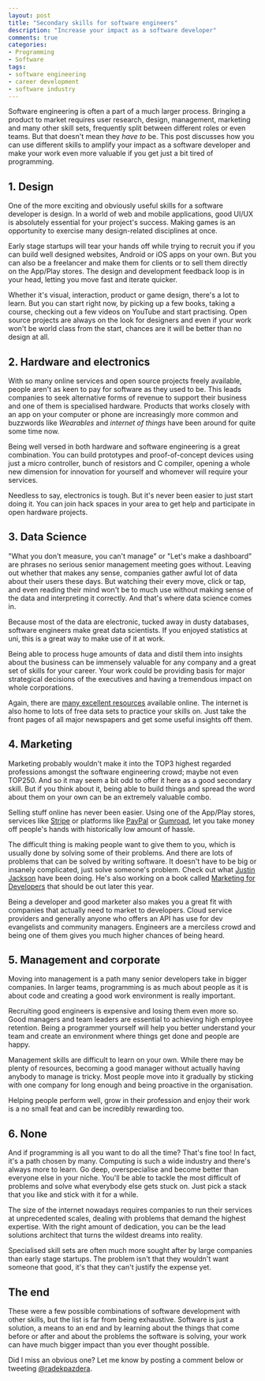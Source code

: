 ```yaml
---
layout: post
title: "Secondary skills for software engineers"
description: "Increase your impact as a software developer"
comments: true
categories:
- Programming
- Software
tags:
- software engineering
- career development
- software industry
---
```


Software engineering is often a part of a much larger process.
Bringing a product to market requires user research, design, management,
marketing and many other skill sets, frequently split between different
roles or even teams. But that doesn't mean they *have to* be. This post
discusses how you can use different skills to amplify your impact as a software
developer and make your work even more valuable if you get just a bit tired of
programming.

## 1. Design

One of the more exciting and obviously useful skills for a software developer
is design. In a world of web and mobile applications, good UI/UX is absolutely
essential for your project's success. Making games is an opportunity to
exercise many design-related disciplines at once.

Early stage startups will tear your hands off while trying to recruit you if
you can build well designed websites, Android or iOS apps on your own. But you
can also be a freelancer and make them for clients or to sell them directly on
the App/Play stores. The design and development feedback loop is in your head,
letting you move fast and iterate quicker.

Whether it's visual, interaction, product or game design, there's a lot to
learn. But you can start right now, by picking up a few books, taking a
course, checking out a few videos on YouTube and start practising. Open source
projects are always on the look for designers and even if your work won't be
world class from the start, chances are it will be better than no design at all.

## 2. Hardware and electronics

With so many online services and open source projects freely available, people
aren't as keen to pay for software as they used to be. This leads companies
to seek alternative forms of revenue to support their business and one of them
is specialised hardware. Products that works closely with an app on your
computer or phone are increasingly more common and buzzwords like *Wearables*
and *internet of things* have been around for quite some time now.

Being well versed in both hardware and software engineering is a great
combination. You can build prototypes and proof-of-concept devices using just
a micro controller, bunch of resistors and C compiler, opening a whole new
dimension for innovation for yourself and whomever will require your services.

Needless to say, electronics is tough. But it's never been easier to just start
doing it. You can join hack spaces in your area to get help and participate in
open hardware projects.

## 3. Data Science

"What you don't measure, you can't manage" or "Let's make a dashboard" are
phrases no serious senior management meeting goes without. Leaving out whether
that makes any sense, companies gather awful lot of data about their users
these days. But watching their every move, click or tap, and even reading their
mind won't be to much use without making sense of the data and interpreting it
correctly. And that's where data science comes in.

Because most of the data are electronic, tucked away in dusty databases,
software engineers make great data scientists. If you enjoyed statistics at
uni, this is a great way to make use of it at work.

Being able to process huge amounts of data and distil them into insights about
the business can be immensely valuable for any company and a great set of
skills for your career. Your work could be providing basis for major
strategical decisions of the executives and having a tremendous impact on whole
corporations.

Again, there are [many excellent
resources](https://www.dataquest.io/blog/how-to-actually-learn-data-science/)
available online. The internet is also home to lots of free data sets to
practice your skills on. Just take the front pages of all major newspapers and
get some useful insights off them.

## 4. Marketing

Marketing probably wouldn't make it into the TOP3 highest regarded professions
amongst the software engineering crowd; maybe not even TOP250. And so it may
seem a bit odd to offer it here as a good secondary skill. But if you think
about it, being able to build things and spread the word about them on your own
can be an extremely valuable combo.

Selling stuff online has never been easier. Using one of the App/Play stores,
services like [Stripe](https://stripe.com) or platforms like
[PayPal](https://www.paypal.com) or [Gumroad](https://gumroad.com/), let you
take money off people's hands with historically low amount of hassle.

The difficult thing is making people want to give them to you, which is
usually done by solving some of their problems. And there are lots of problems
that can be solved by writing software. It doesn't have to be big or insanely
complicated, just solve someone's problem. Check out what [Justin
Jackson](http://justinjackson.ca/about/) have been doing. He's also working
on a book called
[Marketing for Developers](http://justinjackson.ca/marketingfordevelopers/)
that should be out later this year.

Being a developer and good marketer also makes you a great fit with companies
that actually need to market to developers. Cloud service providers and
generally anyone who offers an API has use for dev evangelists and community
managers. Engineers are a merciless crowd and being one of them gives you much
higher chances of being heard.

## 5. Management and corporate

Moving into management is a path many senior developers take in bigger
companies. In larger teams, programming is as much about people as it is about
code and creating a good work environment is really important.

Recruiting good engineers is expensive and losing them even more so. Good
managers and team leaders are essential to achieving high employee retention.
Being a programmer yourself will help you better understand your team and
create an environment where things get done and people are happy.

Management skills are difficult to learn on your own. While there may be plenty
of resources, becoming a good manager without actually having anybody to manage
is tricky. Most people move into it gradually by sticking with one company for
long enough and being proactive in the organisation.

Helping people perform well, grow in their profession and enjoy their work
is a no small feat and can be incredibly rewarding too.

## 6. None

And if programming is all you want to do all the time? That's fine too! In
fact, it's a path chosen by many. Computing is such a wide industry and there's
always more to learn. Go deep, overspecialise and become better than everyone
else in your niche. You'll be able to tackle the most difficult of problems and
solve what everybody else gets stuck on. Just pick a stack that you like and
stick with it for a while.

The size of the internet nowadays requires companies to run their services at
unprecedented scales, dealing with problems that demand the highest expertise.
With the right amount of dedication, you can be the lead solutions architect
that turns the wildest dreams into reality.

Specialised skill sets are often much more sought after by large companies than
early stage startups. The problem isn't that they wouldn't want someone that
good, it's that they can't justify the expense yet.

## The end

These were a few possible combinations of software development with other
skills, but the list is far from being exhaustive. Software is just a solution,
a means to an end and by learning about the things that come before or after
and about the problems the software is solving, your work can have much bigger
impact than you ever thought possible.

Did I miss an obvious one? Let me know by posting a comment below or tweeting
[@radekpazdera](https://twitter.com/radekpazdera).
